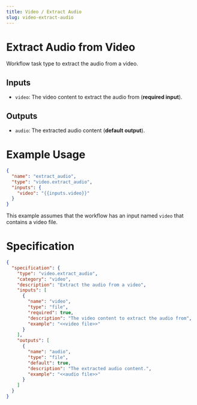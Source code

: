 ```yaml
---
title: Video / Extract Audio
slug: video-extract-audio
---
```


# Extract Audio from Video

Workflow task type to extract the audio from a video.

## Inputs

- `video`: The video content to extract the audio from (**required input**).

## Outputs

- `audio`: The extracted audio content (**default output**).

# Example Usage

```json
{
  "name": "extract_audio",
  "type": "video.extract_audio",
  "inputs": {
    "video": "{{inputs.video}}"
  }
}
```

This example assumes that the workflow has an input named `video` that contains a video file.

# Specification

```json
{
  "specification": {
    "type": "video.extract_audio",
    "category": "video",
    "description": "Extract the audio from a video",
    "inputs": [
      {
        "name": "video",
        "type": "file",
        "required": true,
        "description": "The video content to extract the audio from",
        "example": "<<video file>>"
      }
    ],
    "outputs": [
      {
        "name": "audio",
        "type": "file",
        "default": true,
        "description": "The extracted audio content.",
        "example": "<<audio file>>"
      }
    ]
  }
}
```
